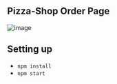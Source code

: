 ## Pizza-Shop Order Page 
![image](https://github.com/Ghat0tkach/React-practice/assets/59855919/4d20e232-e909-48ac-88ca-1582e2a18006)

## Setting up
- ```npm install ```
-  ```npm start```
